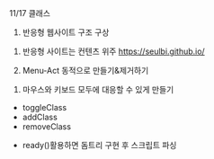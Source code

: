 11/17 클래스
1. 반응형 웹사이트 구조 구상
 1) 반응형 사이트는 컨텐츠 위주
 https://seulbi.github.io/

2. Menu-Act 동적으로 만들기&제거하기
 1) 마우스와 키보드 모두에 대응할 수 있게 만들기
  - toggleClass
  - addClass
  - removeClass
 
* ready()활용하면 돔트리 구현 후 스크립트 파싱


 

